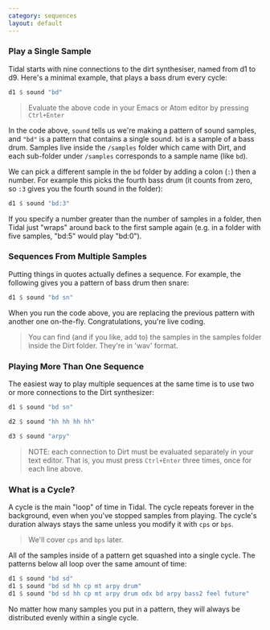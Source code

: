 ```yaml
---
category: sequences
layout: default
---
```


### Play a Single Sample

Tidal starts with nine connections to the dirt synthesiser, named from d1 to d9.
Here's a minimal example, that plays a bass drum every cycle:

```haskell
d1 $ sound "bd"
```

> Evaluate the above code in your Emacs or Atom editor by pressing `Ctrl+Enter`

In the code above, `sound` tells us we're making a pattern of sound samples, and
`"bd"` is a pattern that contains a single sound. `bd` is a sample of a bass drum.
Samples live inside the `/samples` folder which came with Dirt, and
each sub-folder under `/samples` corresponds to a sample name (like `bd`).

We can pick a different sample in the `bd` folder by adding a colon (`:`) then
a number. For example this picks the fourth bass drum (it counts from zero,
so `:3` gives you the fourth sound in the folder):

```haskell
d1 $ sound "bd:3"
```

If you specify a number greater than the number of samples in a folder, then
Tidal just "wraps" around back to the first sample again (e.g. in a folder
with five samples, "bd:5" would play "bd:0").

### Sequences From Multiple Samples

Putting things in quotes actually defines a sequence. For example, the following
gives you a pattern of bass drum then snare:

```haskell
d1 $ sound "bd sn"
```

When you run the code above, you are replacing the previous pattern with another
one on-the-fly. Congratulations, you're live coding.

> You can find (and if you like, add to) the samples in the samples folder
> inside the Dirt folder. They're in 'wav' format.

### Playing More Than One Sequence

The easiest way to play multiple sequences at the same time is to use two or
more connections to the Dirt synthesizer:

```haskell
d1 $ sound "bd sn"

d2 $ sound "hh hh hh hh"

d3 $ sound "arpy"
```

> NOTE: each connection to Dirt must be evaluated separately in your text editor.
> That is, you must press `Ctrl+Enter` three times, once for each line above.

### What is a Cycle?

A cycle is the main "loop" of time in Tidal. The cycle repeats forever in the
background, even when you've stopped samples from playing. The cycle's duration
always stays the same unless you modify it with `cps` or `bps`.

> We'll cover `cps` and `bps` later.

All of the samples inside of a pattern get squashed into a single cycle.
The patterns below all loop over the same amount of time:

```haskell
d1 $ sound "bd sd"
d1 $ sound "bd sd hh cp mt arpy drum"
d1 $ sound "bd sd hh cp mt arpy drum odx bd arpy bass2 feel future"
```

No matter how many samples you put in a pattern, they will always be
distributed evenly within a single cycle.
